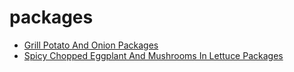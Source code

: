 # packages

 * [Grill Potato And Onion Packages](index/g/grill-potato-and-onion-packages-2284.json)
 * [Spicy Chopped Eggplant And Mushrooms In Lettuce Packages](index/s/spicy-chopped-eggplant-and-mushrooms-in-lettuce-packages-230.json)

